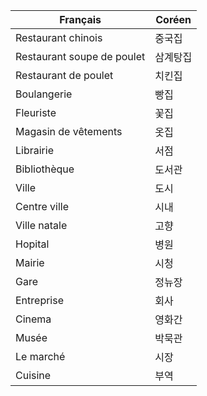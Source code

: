 
|Français|Coréen  |
|--|--|
|Restaurant chinois  |중국집  |
|Restaurant soupe de poulet  |삼계탕집  |
|Restaurant de poulet  |치킨집  |
|Boulangerie  |빵집|
|Fleuriste  |꽃집  |
|Magasin de vêtements  |옷집  |
|Librairie  |서점  |
|Bibliothèque|도서관|
|Ville  |도시  |
|Centre ville  |시내  |
|Ville natale|고향|
|Hopital|병원|
|Mairie|시청|
|Gare  |정뉴장  |
|Entreprise|회사|
|Cinema|영화간|
|Musée|박묵관|
|Le marché|시장|
|Cuisine|부역|
